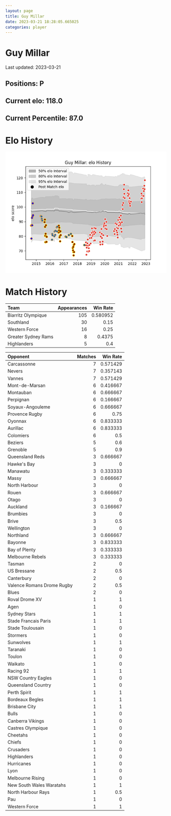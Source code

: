 ```yaml
---  
layout: page  
title: Guy Millar  
date: 2023-03-21 18:28:05.665025  
categories: player  
---
```

# Guy Millar


Last updated: 2023-03-21
## Positions: P

## Current elo: 118.0

## Current Percentile: 87.0

# Elo History


![elo history](history_GuyMillar.png)
# Match History


| Team                |   Appearances |   Win Rate |
|:--------------------|--------------:|-----------:|
| Biarritz Olympique  |           105 |   0.580952 |
| Southland           |            30 |   0.15     |
| Western Force       |            16 |   0.25     |
| Greater Sydney Rams |             8 |   0.4375   |
| Highlanders         |             5 |   0.4      |

| Opponent                   |   Matches |   Win Rate |
|:---------------------------|----------:|-----------:|
| Carcassonne                |         7 |   0.571429 |
| Nevers                     |         7 |   0.357143 |
| Vannes                     |         7 |   0.571429 |
| Mont-de-Marsan             |         6 |   0.416667 |
| Montauban                  |         6 |   0.666667 |
| Perpignan                  |         6 |   0.166667 |
| Soyaux-Angouleme           |         6 |   0.666667 |
| Provence Rugby             |         6 |   0.75     |
| Oyonnax                    |         6 |   0.833333 |
| Aurillac                   |         6 |   0.833333 |
| Colomiers                  |         6 |   0.5      |
| Beziers                    |         5 |   0.6      |
| Grenoble                   |         5 |   0.9      |
| Queensland Reds            |         3 |   0.666667 |
| Hawke's Bay                |         3 |   0        |
| Manawatu                   |         3 |   0.333333 |
| Massy                      |         3 |   0.666667 |
| North Harbour              |         3 |   0        |
| Rouen                      |         3 |   0.666667 |
| Otago                      |         3 |   0        |
| Auckland                   |         3 |   0.166667 |
| Brumbies                   |         3 |   0        |
| Brive                      |         3 |   0.5      |
| Wellington                 |         3 |   0        |
| Northland                  |         3 |   0.666667 |
| Bayonne                    |         3 |   0.833333 |
| Bay of Plenty              |         3 |   0.333333 |
| Melbourne Rebels           |         3 |   0.333333 |
| Tasman                     |         2 |   0        |
| US Bressane                |         2 |   0.5      |
| Canterbury                 |         2 |   0        |
| Valence Romans Drome Rugby |         2 |   0.5      |
| Blues                      |         2 |   0        |
| Roval Drome XV             |         1 |   1        |
| Agen                       |         1 |   0        |
| Sydney Stars               |         1 |   1        |
| Stade Francais Paris       |         1 |   1        |
| Stade Toulousain           |         1 |   0        |
| Stormers                   |         1 |   0        |
| Sunwolves                  |         1 |   1        |
| Taranaki                   |         1 |   0        |
| Toulon                     |         1 |   0        |
| Waikato                    |         1 |   0        |
| Racing 92                  |         1 |   1        |
| NSW Country Eagles         |         1 |   0        |
| Queensland Country         |         1 |   0        |
| Perth Spirit               |         1 |   1        |
| Bordeaux Begles            |         1 |   1        |
| Brisbane City              |         1 |   1        |
| Bulls                      |         1 |   0        |
| Canberra Vikings           |         1 |   0        |
| Castres Olympique          |         1 |   0        |
| Cheetahs                   |         1 |   0        |
| Chiefs                     |         1 |   0        |
| Crusaders                  |         1 |   0        |
| Highlanders                |         1 |   0        |
| Hurricanes                 |         1 |   0        |
| Lyon                       |         1 |   0        |
| Melbourne Rising           |         1 |   0        |
| New South Wales Waratahs   |         1 |   1        |
| North Harbour Rays         |         1 |   0.5      |
| Pau                        |         1 |   0        |
| Western Force              |         1 |   1        |